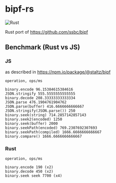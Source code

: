 # bipf-rs

![Rust](https://github.com/jerive/bipf-rs/workflows/Rust/badge.svg)

Rust port of https://github.com/ssbc/bipf

## Benchmark (Rust vs JS)

### JS 

as described in https://npm.io/package/@staltz/bipf

```
operation, ops/ms

binary.encode 96.15384615384616
JSON.stringify 555.5555555555555
binary.decode 208.33333333333334
JSON.parse 476.1904761904762
JSON.parse(buffer) 416.6666666666667
JSON.stringify(JSON.parse()) 250
binary.seek(string) 714.2857142857143
binary.seek2(encoded) 1250
binary.seek(buffer) 2000
binary.seekPath(encoded) 769.2307692307693
binary.seekPath(compiled) 1666.6666666666667
binary.compare() 1666.6666666666667

```

### Rust

```
operation, ops/ms

binary.encode 190 (x2)
binary.decode 450 (x2)
binary.seek seek 7700 (x4)
```